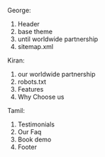 George:
1. Header  
2. base theme
3. until worldwide partnership
4. sitemap.xml

Kiran:
1. our worldwide partnership
2. robots.txt
3. Features
4. Why Choose us

Tamil:
1. Testimonials
2. Our Faq
3. Book demo
4. Footer
